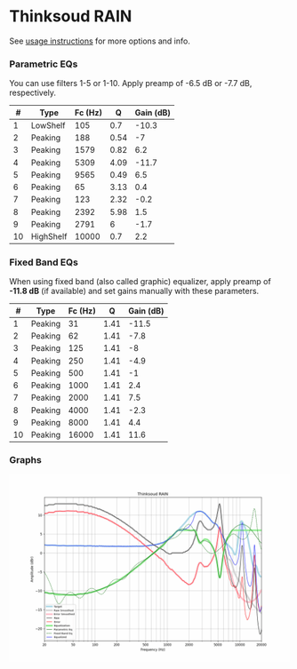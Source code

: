 # Thinksoud RAIN
See [usage instructions](https://github.com/jaakkopasanen/AutoEq#usage) for more options and info.

### Parametric EQs
You can use filters 1-5 or 1-10. Apply preamp of -6.5 dB or -7.7 dB, respectively.

|   # | Type      |   Fc (Hz) |    Q |   Gain (dB) |
|-----|-----------|-----------|------|-------------|
|   1 | LowShelf  |       105 | 0.7  |       -10.3 |
|   2 | Peaking   |       188 | 0.54 |        -7   |
|   3 | Peaking   |      1579 | 0.82 |         6.2 |
|   4 | Peaking   |      5309 | 4.09 |       -11.7 |
|   5 | Peaking   |      9565 | 0.49 |         6.5 |
|   6 | Peaking   |        65 | 3.13 |         0.4 |
|   7 | Peaking   |       123 | 2.32 |        -0.2 |
|   8 | Peaking   |      2392 | 5.98 |         1.5 |
|   9 | Peaking   |      2791 | 6    |        -1.7 |
|  10 | HighShelf |     10000 | 0.7  |         2.2 |

### Fixed Band EQs
When using fixed band (also called graphic) equalizer, apply preamp of **-11.8 dB** (if available) and set gains manually with these parameters.

|   # | Type    |   Fc (Hz) |    Q |   Gain (dB) |
|-----|---------|-----------|------|-------------|
|   1 | Peaking |        31 | 1.41 |       -11.5 |
|   2 | Peaking |        62 | 1.41 |        -7.8 |
|   3 | Peaking |       125 | 1.41 |        -8   |
|   4 | Peaking |       250 | 1.41 |        -4.9 |
|   5 | Peaking |       500 | 1.41 |        -1   |
|   6 | Peaking |      1000 | 1.41 |         2.4 |
|   7 | Peaking |      2000 | 1.41 |         7.5 |
|   8 | Peaking |      4000 | 1.41 |        -2.3 |
|   9 | Peaking |      8000 | 1.41 |         4.4 |
|  10 | Peaking |     16000 | 1.41 |        11.6 |

### Graphs
![](./Thinksoud%20RAIN.png)
